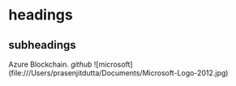 # headings

## subheadings
Azure Blockchain. *github*
![microsoft] (file:///Users/prasenjitdutta/Documents/Microsoft-Logo-2012.jpg)
